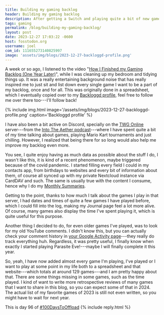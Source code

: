 ```yaml
---
title: Building my gaming backlog
header: Building my gaming backlog
description: After getting a Switch and playing quite a bit of new games I decided to list out all the games I have in my backlog and keep track of them, because it's fun!
tags: gaming
permalink: /blog/building-my-gaming-backlog/
layout: post
date: 2023-12-27 17:03:22 -0600
host: fosstodon.org
username: joel
com_id: 111655273140825997
image: 'assets/img/blogs/2023-12-27-backloggd-profile.png'
---
```


A week or so ago, I listened to the video "[How I Finished my Gaming Backlog (One Year Later)](https://yewtu.be/watch?v=BuszSUI_qBY)", while I was cleaning up my bedroom and tidying things up. It was a really entertaining background noise that has really inspired me to just sit and list down every single game I want to be a part of my backlog, once and for all. This was originally done in a spreadsheet, which I eventually copied over to my [Backloggd profile](https://backloggd.com/u/joelchrono), feel free to follow me over there too---I'll follow back!

{% include img.html image='/assets/img/blogs/2023-12-27-backloggd-profile.png' caption='Backloggd profile' %}

I have also been a bit active on Discord, specially on the [TWG Online](https://discord.com/invite/xQ7ht3V) server---from the [Into The Aether podcast](https://intothecast.online/)---where I have spent quite a bit of my time talking about games, playing Mario Kart tournaments and just chilling. However, I realized that being there for so long would also help me improve my backlog even more.

You see, I quite enjoy having as much data as possible about the stuff I do, I wasn't like this, it is kind of a recent phenomenon, maybe triggered because of the covid pandemic. I started filling every field I could in my contacts app, from birthdays to websites and every bit of information about them, of course all synced up with my private Nextcloud instance via CardDAV and such. The same is usually true with the content I consume, hence why I do my [Monthly Summaries](/tags/monthly/).

Getting to the point, thanks to how much I talk about the games I play in that server, I had dates and times of quite a few games I have played before, which I could fill into the log, making my Journal page feel a lot more alive. Of course, many games also display the time I've spent playing it, which is quite useful for this purpose.

Another thing I decided to do, for even older games I've played, was to look for my old YouTube comments. I didn't know this, but you can actually check your comment history in [your Google Activity page](https://myactivity.google.com/page?hl=en&page=youtube_comments)---they really do track everything huh. Regardless, it was pretty useful, I finally know when exactly I started playing Parasite Eve!---maybe I will finally complete it this year.

So, yeah, I have now added almost every game I'm playing, I've played or I want to play at some point in my life both to a spreadsheet and that website---which totals at around 129 games---and I am pretty happy about that. There are some things missing in some games, such as the time played. I kind of want to write more retrospective reviews of many games that I want to share in this blog, so you can expect some of that in 2024. The actual list of my favorite games of 2023 is still not even written, so you might have to wait for next year.

This is day 96 of [#100DaysToOffload](https://100daystooffload.com)
{% include reply.html %}
